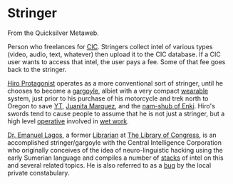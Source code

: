 
# Stringer

From the Quicksilver Metaweb.

Person who freelances for [CIC](/cic). Stringers collect intel of various types (video, audio, text, whatever) then upload it to the CIC database. If a CIC user wants to access that intel, the user pays a fee. Some of that fee goes back to the stringer.

[Hiro Protagonist](/hiro-protagonist) operates as a more conventional sort of stringer, until he chooses to become a [gargoyle](/gargoyles), albiet with a very compact [wearable](/wearable) system, just prior to his purchase of his motorcycle and trek north to Oregon to save [YT](/yt), [Juanita Marquez](/juanita-marquez), and the [nam-shub of Enki](/stephenson-neal-snow-crash-506-the-nam-shub-of-enki-alan-sinder). Hiro's swords tend to cause people to assume that he is not just a stringer, but a high level [operative](/operative) involved in [wet work](/wet-work).

[Dr. Emanuel Lagos](/dr-emanuel-lagos), a former [Librarian](/the-librarian) at [The Library of Congress](/the-library), is an accomplished stringer/gargoyle with the Central Intelligence Corporation who originally conceives of the idea of neuro-linguistic hacking using the early Sumerian language and compiles a number of [stacks](/stacks) of intel on this and several related topics. He is also referred to as a [bug](/bug) by the local private constabulary.
